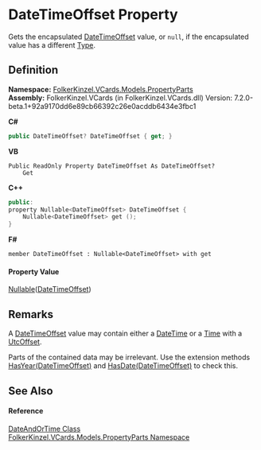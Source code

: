 # DateTimeOffset Property


Gets the encapsulated <a href="https://learn.microsoft.com/dotnet/api/system.datetimeoffset" target="_blank" rel="noopener noreferrer">DateTimeOffset</a> value, or `null`, if the encapsulated value has a different <a href="https://learn.microsoft.com/dotnet/api/system.type" target="_blank" rel="noopener noreferrer">Type</a>.



## Definition
**Namespace:** <a href="dbd283d2-4531-056c-7d94-281acad42316.md">FolkerKinzel.VCards.Models.PropertyParts</a>  
**Assembly:** FolkerKinzel.VCards (in FolkerKinzel.VCards.dll) Version: 7.2.0-beta.1+92a9170dd6e89cb66392c26e0acddb6434e3fbc1

**C#**
``` C#
public DateTimeOffset? DateTimeOffset { get; }
```
**VB**
``` VB
Public ReadOnly Property DateTimeOffset As DateTimeOffset?
	Get
```
**C++**
``` C++
public:
property Nullable<DateTimeOffset> DateTimeOffset {
	Nullable<DateTimeOffset> get ();
}
```
**F#**
``` F#
member DateTimeOffset : Nullable<DateTimeOffset> with get
```



#### Property Value
<a href="https://learn.microsoft.com/dotnet/api/system.nullable-1" target="_blank" rel="noopener noreferrer">Nullable</a>(<a href="https://learn.microsoft.com/dotnet/api/system.datetimeoffset" target="_blank" rel="noopener noreferrer">DateTimeOffset</a>)

## Remarks

A <a href="https://learn.microsoft.com/dotnet/api/system.datetimeoffset" target="_blank" rel="noopener noreferrer">DateTimeOffset</a> value may contain either a <a href="82485f6d-64c3-5d49-9ffd-fafef00586f2.md">DateTime</a> or a <a href="82485f6d-64c3-5d49-9ffd-fafef00586f2.md">Time</a> with a <a href="82485f6d-64c3-5d49-9ffd-fafef00586f2.md">UtcOffset</a>.

Parts of the contained data may be irrelevant. Use the extension methods <a href="6a174a4e-66db-d134-2c1d-eef1e68afc50.md">HasYear(DateTimeOffset)</a> and <a href="47674f5a-7c08-d541-f3a2-2f2c06757360.md">HasDate(DateTimeOffset)</a> to check this.


## See Also


#### Reference
<a href="2a0f1a62-5c32-3777-bbda-f169201ab209.md">DateAndOrTime Class</a>  
<a href="dbd283d2-4531-056c-7d94-281acad42316.md">FolkerKinzel.VCards.Models.PropertyParts Namespace</a>  
